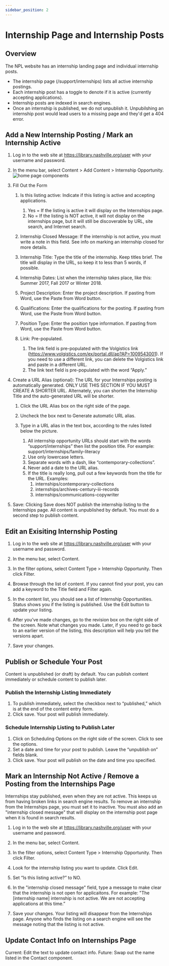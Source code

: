 ```yaml
---
sidebar_position: 2
---
```


# Internship Page and Internship Posts

## Overview

The NPL website has an internship landing page and individual internship posts.
- The internship page (/support/internships) lists all active internship postings.
- Each internship post has a toggle to denote if it is active (currently accepting applications).
- Internship posts are indexed in search engines.
- Once an internship is published, we do not unpublish it. Unpubilshing an internship post would lead users to a missing page and they'd get a 404 error.

## Add a New Internship Posting / Mark an Internship Active

1. Log in to the web site at https://library.nashville.org/user with your username and password.

1. In the menu bar, select Content > Add Content > Internship Opportunity.
![home page components](/img/site-orientation-12.png)

1. Fill Out the Form

   1. Is this listing active: Indicate if this listing is active and accepting applications.
      1. Yes = If the listing is active it will display on the Internships page.
      1. No = If the listing is NOT active, it will not display on the internships page, but it will still be discoverable by URL, site search, and Internet search.

   1. Internship Closed Message: If the internship is not active, you must write a note in this field. See info on marking an internship closed for more details.

   1. Internship Title: Type the title of the internship. Keep titles brief. The title will display in the URL, so keep it to less than 5 words, if possible.

   1. Internship Dates: List when the internship takes place, like this: Summer 2017, Fall 2017 or Winter 2018.

   1. Project Description: Enter the project description. If pasting from Word, use the Paste from Word button.

   1. Qualifications: Enter the qualifications for the posting. If pasting from Word, use the Paste from Word button.

   1. Position Type: Enter the position type information. If pasting from Word, use the Paste from Word button.

   1. Link: Pre-populated.
      1. The link field is pre-populated with the Volgistics link (https://www.volgistics.com/ex/portal.dll/ap?AP=1009543001). If you need to use a different link, you can delete the Volgistics link and paste in a different URL.
      1. The link text field is pre-populated with the word “Apply.”

1. Create a URL Alias (optional): The URL for your Internships posting is automatically generated. ONLY USE THIS SECTION IF YOU MUST CREATE A SHORTER URL. Alternately, you can shorten the Internship Title and the auto-generated URL will be shorter.

   1. Click the URL Alias box on the right side of the page.

   1. Uncheck the box next to Generate automatic URL alias.

   1. Type in a URL alias in the text box, according to the rules listed below the picture.

      1. All internship opportunity URLs should start with the words “support/internships” then list the position title. For example: support/internships/family-literacy
      1. Use only lowercase letters.
      1. Separate words with a dash, like “contemporary-collections”.
      1. Never add a date to the URL alias.
      1. If the title is really long, pull out a few keywords from the title for the URL. Examples:
         1. internships/contemporary-collections
         1. internships/archives-century-iii-records
         1. internships/communications-copywriter

1. Save: Clicking Save does NOT publish the internship listing to the Internships page. All content is unpublished by default. You must do a second step to publish content.

## Edit an Exisiting Internship Posting

1. Log in to the web site at https://library.nashville.org/user with your username and password.

1. In the menu bar, select Content.

1. In the filter options, select Content Type > Internship Opportunity. Then click Filter.

1. Browse through the list of content. If you cannot find your post, you can add a keyword to the Title field and Filter again.

1. In the content list, you should see a list of Internship Opportunities. Status shows you if the listing is published. Use the Edit button to update your listing.

1. After you’ve made changes, go to the revision box on the right side of the screen. Note what changes you made. Later, if you need to go back to an earlier version of the listing, this description will help you tell the versions apart.

1. Save your changes.

## Publish or Schedule Your Post

Content is unpublished (or draft) by default. You can publish content immediately or schedule content to publish later.

### Publish the Internship Listing Immediately

1. To publish immediately, select the checkbox next to “published,” which is at the end of the content entry form.
1. Click save. Your post will publish immediately.

### Schedule Internship Listing to Publish Later

1. Click on Scheduling Options on the right side of the screen. Click to see the options.
1. Set a date and time for your post to publish. Leave the “unpublish on” fields blank.
1. Click save. Your post will publish on the date and time you specified.

## Mark an Internship Not Active / Remove a Posting from the Internships Page

Internships stay published, even when they are not active. This keeps us from having broken links in search engine results. To remove an internship from the Internships page, you must set it to inactive. You must also add an "internship closed message" that will display on the internship post page when it is found in search results.

1. Log in to the web site at https://library.nashville.org/user with your username and password.

1. In the menu bar, select Content.

1. In the filter options, select Content Type > Internship Opportunity. Then click Filter.

1. Look for the internship listing you want to update. Click Edit.

1. Set “Is this listing active?” to NO.

1. In the "internship closed message" field, type a message to make clear that the internship is not open for applicaitons. For example: "The [internship name] internship is not active. We are not accepting applications at this time.”

1. Save your changes. Your listing will disappear from the Internships page. Anyone who finds the listing on a search engine will see the message noting that the listing is not active.

## Update Contact Info on Internships Page

Current: Edit the text to update contact info.
Future: Swap out the name listed in the Contact component.
